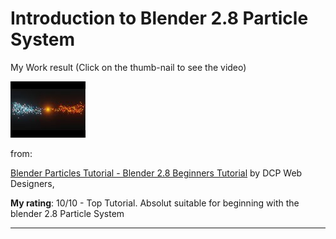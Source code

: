 # Introduction to Blender 2.8 Particle System

My Work result (Click on the thumb-nail to see the video)

[![](Particle/5kfy3wxicMw-Particle_Example.jpg)](http://www.youtube.com/watch?v=Bixx0DtcTJg)

from:

[Blender Particles Tutorial - Blender 2.8 Beginners Tutorial](https://www.youtube.com/watch?v=5kfy3wxicMw)
by DCP Web Designers, 

**My rating**: 10/10 - Top Tutorial. Absolut suitable for beginning with the blender 2.8 Particle System

---
